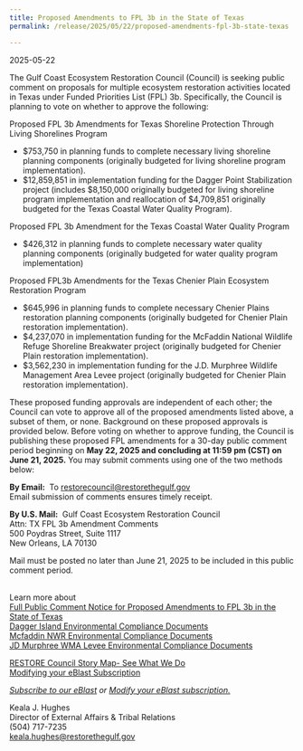 ```yaml
---
title: Proposed Amendments to FPL 3b in the State of Texas
permalink: /release/2025/05/22/proposed-amendments-fpl-3b-state-texas

---
```

2025-05-22

The Gulf Coast Ecosystem Restoration Council (Council) is seeking public comment on proposals for multiple ecosystem restoration activities located in Texas under Funded Priorities List (FPL) 3b. Specifically, the Council is planning to vote on whether to approve the following:

Proposed FPL 3b Amendments for Texas Shoreline Protection Through Living Shorelines Program

*   $753,750 in planning funds to complete necessary living shoreline planning components (originally budgeted for living shoreline program implementation).
*   $12,859,851 in implementation funding for the Dagger Point Stabilization project (includes $8,150,000 originally budgeted for living shoreline program implementation and reallocation of $4,709,851 originally budgeted for the Texas Coastal Water Quality Program). 

  
Proposed FPL 3b Amendment for the Texas Coastal Water Quality Program

*   $426,312 in planning funds to complete necessary water quality planning components (originally budgeted for water quality program implementation)

  
Proposed FPL3b Amendments for the Texas Chenier Plain Ecosystem Restoration Program

*   $645,996 in planning funds to complete necessary Chenier Plains restoration planning components (originally budgeted for Chenier Plain restoration implementation).
*   $4,237,070 in implementation funding for the McFaddin National Wildlife Refuge Shoreline Breakwater project (originally budgeted for Chenier Plain restoration implementation).
*   $3,562,230 in implementation funding for the J.D. Murphree Wildlife Management Area Levee project (originally budgeted for Chenier Plain restoration implementation).

  
These proposed funding approvals are independent of each other; the Council can vote to approve all of the proposed amendments listed above, a subset of them, or none. Background on these proposed approvals is provided below. Before voting on whether to approve funding, the Council is publishing these proposed FPL amendments for a 30-day public comment period beginning on **May 22, 2025 and concluding at 11:59 pm (CST) on June 21, 2025.** You may submit comments using one of the two methods below:

**By Email:**  To [restorecouncil@restorethegulf.gov](mailto:restorecouncil@restorethegulf.gov)  
Email submission of comments ensures timely receipt. 

**By U.S. Mail:**  Gulf Coast Ecosystem Restoration Council  
Attn: TX FPL 3b Amendment Comments  
500 Poydras Street, Suite 1117   
New Orleans, LA 70130

Mail must be posted no later than June 21, 2025 to be included in this public comment period.   
 

Learn more about   
[Full Public Comment Notice for Proposed Amendments to FPL 3b in the State of Texas](/sites/default/files/2025-05/Final%20Public%20Notice%2005212025.pdf)  
[Dagger Island Environmental Compliance Documents](/sites/default/files/2025-05/Dagger%20Island%20Environmental%20Compliance%20Merged%20Compressed%2005152025.pdf)  
[Mcfaddin NWR Environmental Compliance Documents](/sites/default/files/2025-05/McFaddin%20NWR%20Environmental%20Compliance%20Merged%20Compressed%2005152025.pdf)  
[JD Murphree WMA Levee Environmental Compliance Documents](/sites/default/files/2025-05/JD%20Murphree%20WMA%20Levee%20Environmental%20Compliance%20Merged%20Compressed%2005152025.pdf)

[RESTORE Council Story Map- See What We Do](https://restorethegulf.maps.arcgis.com/apps/MapSeries/index.html?appid=fc84cd0bac7540839a43b56936a529ca)  
[Modifying your eBlast Subscription](https://www.restorethegulf.gov/apps/eblast/ModifyInformation.aspx)

[_Subscribe to our eBlast_](https://www.restorethegulf.gov/apps/eblast/Subscribe.aspx) _or_ [_Modify your eBlast subscription._](https://www.restorethegulf.gov/apps/eblast/ModifyInformation.aspx) 

Keala J. Hughes  
Director of External Affairs & Tribal Relations  
(504) 717-7235  
[keala.hughes@restorethegulf.gov](mailto:keala.hughes@restorethegulf.gov)